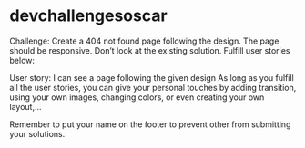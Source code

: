 # devchallengesoscar

Challenge: Create a 404 not found page following the design. The page should be responsive. Don’t look at the existing solution. Fulfill user stories below:

User story: I can see a page following the given design
As long as you fulfill all the user stories, you can give your personal touches by adding transition, using your own images, changing colors, or even creating your own layout,...

Remember to put your name on the footer to prevent other from submitting your solutions.
